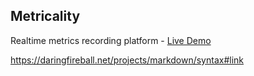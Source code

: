 ## Metricality
Realtime metrics recording platform - [Live Demo](https://metricality-f7392.firebaseapp.com/)

https://daringfireball.net/projects/markdown/syntax#link